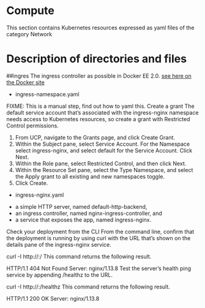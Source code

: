 # Compute 
This section contains Kubernetes resources expressed as yaml files of the category Network


# Description of directories and files

##ingres
The ingress controller as possible in Docker EE 2.0. [see here on the Docker site](https://docs.docker.com/ee/ucp/kubernetes/layer-7-r)
- ingress-namespace.yaml

FIXME: This is a manual step, find out how to yaml this.
  Create a grant
  The default service account that’s associated with the ingress-nginx namespace needs access to Kubernetes resources, so create a grant with Restricted Control permissions.

  1. From UCP, navigate to the Grants page, and click Create Grant.
  2.  Within the Subject pane, select Service Account. For the Namespace select ingress-nginx, and select default for the Service Account. Click Next.
  3. Within the Role pane, select Restricted Control, and then click Next.
  4. Within the Resource Set pane, select the Type Namespace, and select the Apply grant to all existing and new namespaces toggle.
  5. Click Create.


- ingress-nginx.yaml

* a simple HTTP server, named default-http-backend,
* an ingress controller, named nginx-ingress-controller, and
* a service that exposes the app, named ingress-nginx.
 
Check your deployment from the CLI
From the command line, confirm that the deployment is running by using curl with the URL that’s shown on the details pane of the ingress-nginx service.

curl -I http://<ucp-ip>:<ingress port>/
This command returns the following result.

HTTP/1.1 404 Not Found
Server: nginx/1.13.8
Test the server’s health ping service by appending /healthz to the URL.

curl -I http://<ucp-ip>:<ingress port>/healthz
This command returns the following result.

HTTP/1.1 200 OK
Server: nginx/1.13.8
